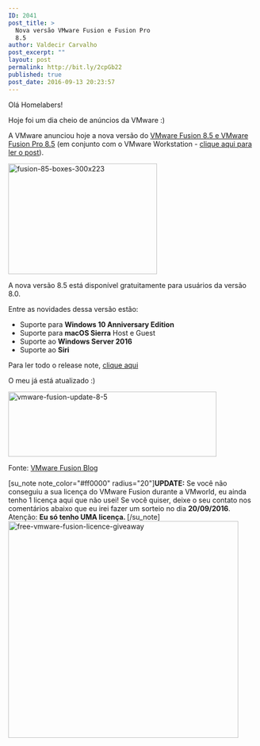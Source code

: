 ```yaml
---
ID: 2041
post_title: >
  Nova versão VMware Fusion e Fusion Pro
  8.5
author: Valdecir Carvalho
post_excerpt: ""
layout: post
permalink: http://bit.ly/2cpGb22
published: true
post_date: 2016-09-13 20:23:57
---
```

Olá Homelabers!

Hoje foi um dia cheio de anúncios da VMware :)

A VMware anunciou hoje a nova versão do <a href="http://www.vmware.com/br/products/fusion.html" target="_blank">VMware Fusion 8.5 e VMware Fusion Pro 8.5</a> (em conjunto com o VMware Workstation - <a href="http://homelaber.com.br/nova-versao-do-vmware-workstation-pro-12-5-e-vmware-workstation-player-12-5/">clique aqui para ler o post</a>).

<img class="aligncenter size-full wp-image-2042" src="http://homelaber.com.br/site/wp-content/uploads/2016/09/Fusion-85-boxes-300x223.png" alt="fusion-85-boxes-300x223" width="300" height="223" />

A nova versão 8.5 está disponível gratuitamente para usuários da versão 8.0.

Entre as novidades dessa versão estão:

<ul>
    <li>Suporte para <strong>Windows 10 Anniversary Edition</strong></li>
    <li>Suporte para <strong>macOS Sierra</strong> Host e Guest</li>
    <li>Suporte ao <strong>Windows Server 2016</strong></li>
    <li>Suporte ao <strong>Siri</strong></li>
</ul>

Para ler todo o release note, <a href="http://pubs.vmware.com/Release_Notes/en/fusion/8/fusion-850-release-notes.html" target="_blank">clique aqui</a>

O meu já está atualizado :)

<img class="aligncenter size-full wp-image-2043" src="http://homelaber.com.br/site/wp-content/uploads/2016/09/vmware-fusion-update-8.5.png" alt="vmware-fusion-update-8-5" width="420" height="131" />

Fonte: <a href="http://blogs.vmware.com/teamfusion/2016/09/fusion-8-5-available-now.html" target="_blank">VMware Fusion Blog</a>

[su_note note_color="#ff0000" radius="20"]<b>UPDATE:</b> Se você não conseguiu a sua licença do VMware Fusion durante a VMworld, eu ainda tenho 1 licença aqui que não usei! Se você quiser, deixe o seu contato nos comentários abaixo que eu irei fazer um sorteio no dia <b>20/09/2016</b>. Atenção: <b>Eu só tenho UMA licença. </b> [/su_note]<img class="aligncenter size-full wp-image-2066" src="http://homelaber.com.br/site/wp-content/uploads/2016/09/free-vmware-fusion-licence-giveaway.png" alt="free-vmware-fusion-licence-giveaway" width="464" height="437" />